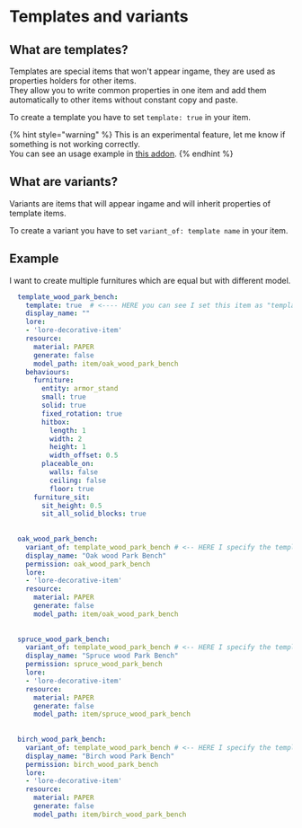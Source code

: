 # Templates and variants

## What are templates?

Templates are special items that won't appear ingame, they are used as properties holders for other items.\
They allow you to write common properties in one item and add them automatically to other items without constant copy and paste.

To create a template you have to set `template: true` in your item.

{% hint style="warning" %}
This is an experimental feature, let me know if something is not working correctly.\
You can see an usage example in [this addon](https://www.spigotmc.org/resources/furniture-itemsadder-more-furniture.93193/).
{% endhint %}

## What are variants?

Variants are items that will appear ingame and will inherit properties of template items.

To create a variant you have to set `variant_of: template name` in your item.

## Example

I want to create multiple furnitures which are equal but with different model.

```yaml
  template_wood_park_bench:
    template: true  # <---- HERE you can see I set this item as "template"
    display_name: ""
    lore:
    - 'lore-decorative-item'
    resource:
      material: PAPER
      generate: false
      model_path: item/oak_wood_park_bench
    behaviours:
      furniture:
        entity: armor_stand
        small: true
        solid: true
        fixed_rotation: true
        hitbox:
          length: 1
          width: 2
          height: 1
          width_offset: 0.5
        placeable_on:
          walls: false
          ceiling: false
          floor: true
      furniture_sit:
        sit_height: 0.5
        sit_all_solid_blocks: true
        
        
  oak_wood_park_bench:
    variant_of: template_wood_park_bench # <-- HERE I specify the template to inherit
    display_name: "Oak wood Park Bench"
    permission: oak_wood_park_bench
    lore:
    - 'lore-decorative-item'
    resource:
      material: PAPER
      generate: false
      model_path: item/oak_wood_park_bench
      
      
  spruce_wood_park_bench:
    variant_of: template_wood_park_bench # <-- HERE I specify the template to inherit
    display_name: "Spruce wood Park Bench"
    permission: spruce_wood_park_bench
    lore:
    - 'lore-decorative-item'
    resource:
      material: PAPER
      generate: false
      model_path: item/spruce_wood_park_bench
      
      
  birch_wood_park_bench:
    variant_of: template_wood_park_bench # <-- HERE I specify the template to inherit
    display_name: "Birch wood Park Bench"
    permission: birch_wood_park_bench
    lore:
    - 'lore-decorative-item'
    resource:
      material: PAPER
      generate: false
      model_path: item/birch_wood_park_bench
```

